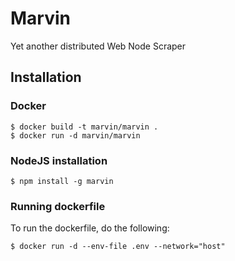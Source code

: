 # Marvin

Yet another distributed Web Node Scraper

## Installation

### Docker

    $ docker build -t marvin/marvin .
    $ docker run -d marvin/marvin

### NodeJS installation

    $ npm install -g marvin

### Running dockerfile

To run the dockerfile, do the following:

    $ docker run -d --env-file .env --network="host"
